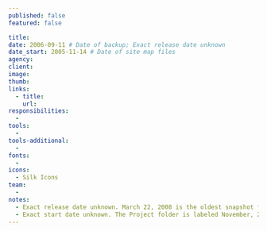 ```yaml
---
published: false
featured: false

title:
date: 2006-09-11 # Date of backup; Exact release date unknown
date_start: 2005-11-14 # Date of site map files
agency:
client:
image:
thumb:
links:
  - title:
    url:
responsibilities:
  -
tools:
  -
tools-additional:
  -
fonts:
  -
icons:
  - Silk Icons
team:
  -
notes:
  - Exact release date unknown. March 22, 2008 is the oldest snapshot from the Wayback Machine. Last backup made that might be close to the final version is from September 11, 2006, but the design is different than the way it ended up. E-mail on August 28 was still talking about pre-launch feedback, and an e-mail on September 18 indicated the URL was live.
  - Exact start date unknown. The Project folder is labeled November, 2005. The site map file date is November 14, 2005.
---
```

